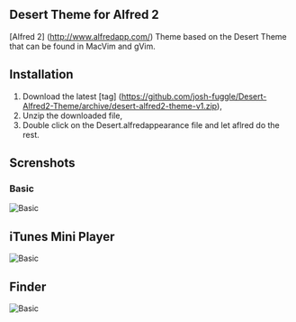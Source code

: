 ## Desert Theme for Alfred 2 ##

[Alfred 2] (http://www.alfredapp.com/) Theme based on the Desert Theme that can be found in MacVim and gVim.

## Installation ##
1. Download the latest [tag] (https://github.com/josh-fuggle/Desert-Alfred2-Theme/archive/desert-alfred2-theme-v1.zip),
2. Unzip the downloaded file,
3. Double click on the Desert.alfredappearance file and let aflred do the rest.

## Screnshots ##
### Basic ###
![Basic](https://raw.github.com/josh-fuggle/Desert-Alfred2-Theme/master/img/desert-theme-basic.png)

## iTunes Mini Player ##
![Basic](https://raw.github.com/josh-fuggle/Desert-Alfred2-Theme/master/img/desert-theme-itunes.png)

## Finder ##
![Basic](https://raw.github.com/josh-fuggle/Desert-Alfred2-Theme/master/img/desert-theme-finder.png)
